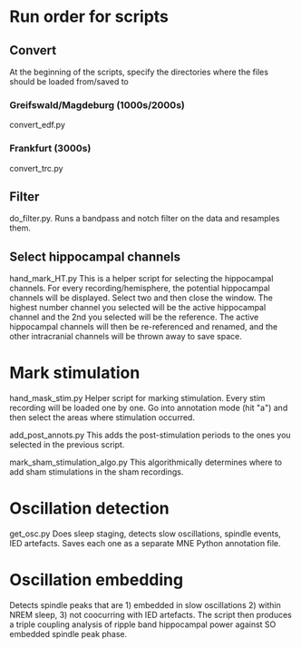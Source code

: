 # Run order for scripts

## Convert
At the beginning of the scripts, specify the directories where the files should be loaded from/saved to
### Greifswald/Magdeburg (1000s/2000s)
convert_edf.py
### Frankfurt (3000s)
convert_trc.py

## Filter
do_filter.py. 
Runs a bandpass and notch filter on the data and resamples them.

## Select hippocampal channels
hand_mark_HT.py
This is a helper script for selecting the hippocampal channels. For every recording/hemisphere, the potential hippocampal channels will be displayed. Select two and then close the window. The highest number channel you selected will be the active hippocampal channel and the 2nd you selected will be the reference. The active hippocampal channels will then be re-referenced and renamed, and the other intracranial channels will be thrown away to save space.

# Mark stimulation

hand_mask_stim.py
Helper script for marking stimulation. Every stim recording will be loaded one by one. Go into annotation mode (hit "a") and then select the areas where stimulation occurred.

add_post_annots.py
This adds the post-stimulation periods to the ones you selected in the previous script.

mark_sham_stimulation_algo.py
This algorithmically determines where to add sham stimulations in the sham recordings.

# Oscillation detection
get_osc.py
Does sleep staging, detects slow oscillations, spindle events, IED artefacts. Saves each one as a separate MNE Python annotation file.

# Oscillation embedding
Detects spindle peaks that are 1) embedded in slow oscillations 2) within NREM sleep, 3) not coocurring with IED artefacts. The script then produces a triple coupling analysis of ripple band hippocampal power against SO embedded spindle peak phase.
